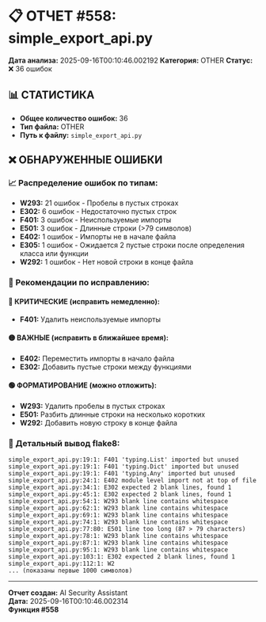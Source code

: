 # 📋 ОТЧЕТ #558: simple_export_api.py

**Дата анализа:** 2025-09-16T00:10:46.002192
**Категория:** OTHER
**Статус:** ❌ 36 ошибок

## 📊 СТАТИСТИКА

- **Общее количество ошибок:** 36
- **Тип файла:** OTHER
- **Путь к файлу:** `simple_export_api.py`

## ❌ ОБНАРУЖЕННЫЕ ОШИБКИ

### 📈 Распределение ошибок по типам:

- **W293:** 21 ошибок - Пробелы в пустых строках
- **E302:** 6 ошибок - Недостаточно пустых строк
- **F401:** 3 ошибок - Неиспользуемые импорты
- **E501:** 3 ошибок - Длинные строки (>79 символов)
- **E402:** 1 ошибок - Импорты не в начале файла
- **E305:** 1 ошибок - Ожидается 2 пустые строки после определения класса или функции
- **W292:** 1 ошибок - Нет новой строки в конце файла

### 🎯 Рекомендации по исправлению:

#### 🔴 КРИТИЧЕСКИЕ (исправить немедленно):
- **F401:** Удалить неиспользуемые импорты

#### 🟡 ВАЖНЫЕ (исправить в ближайшее время):
- **E402:** Переместить импорты в начало файла
- **E302:** Добавить пустые строки между функциями

#### 🟢 ФОРМАТИРОВАНИЕ (можно отложить):
- **W293:** Удалить пробелы в пустых строках
- **E501:** Разбить длинные строки на несколько коротких
- **W292:** Добавить новую строку в конце файла

### 📝 Детальный вывод flake8:

```
simple_export_api.py:19:1: F401 'typing.List' imported but unused
simple_export_api.py:19:1: F401 'typing.Dict' imported but unused
simple_export_api.py:19:1: F401 'typing.Any' imported but unused
simple_export_api.py:24:1: E402 module level import not at top of file
simple_export_api.py:34:1: E302 expected 2 blank lines, found 1
simple_export_api.py:45:1: E302 expected 2 blank lines, found 1
simple_export_api.py:54:1: W293 blank line contains whitespace
simple_export_api.py:62:1: W293 blank line contains whitespace
simple_export_api.py:69:1: W293 blank line contains whitespace
simple_export_api.py:74:1: W293 blank line contains whitespace
simple_export_api.py:77:80: E501 line too long (87 > 79 characters)
simple_export_api.py:78:1: W293 blank line contains whitespace
simple_export_api.py:87:1: W293 blank line contains whitespace
simple_export_api.py:95:1: W293 blank line contains whitespace
simple_export_api.py:103:1: E302 expected 2 blank lines, found 1
simple_export_api.py:112:1: W2
... (показаны первые 1000 символов)
```

---
**Отчет создан:** AI Security Assistant  
**Дата:** 2025-09-16T00:10:46.002314  
**Функция #558**
